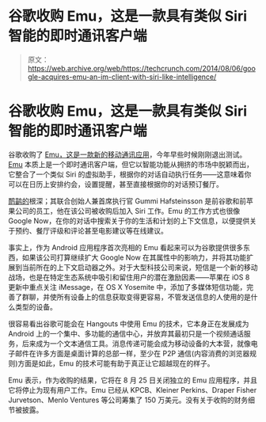 # 谷歌收购 Emu，这是一款具有类似 Siri 智能的即时通讯客户端 

> 原文：<https://web.archive.org/web/https://techcrunch.com/2014/08/06/google-acquires-emu-an-im-client-with-siri-like-intelligence/>

# 谷歌收购 Emu，这是一款具有类似 Siri 智能的即时通讯客户端

谷歌收购了 [Emu，这是一款新的移动通讯应用](https://web.archive.org/web/20230215190824/https://techcrunch.com/2014/04/02/emu-a-smarter-messaging-app-with-a-built-in-assistant-exits-beta/)，今年早些时候刚刚退出测试。 [Emu](https://web.archive.org/web/20230215190824/http://emu.is/) 本质上是一个即时通讯客户端，但它以智能功能从拥挤的市场中脱颖而出，它整合了一个类似 Siri 的虚拟助手，根据你的对话自动执行任务——这意味着你可以在日历上安排约会，设置提醒，甚至直接根据你的对话预订餐厅。

[鸸鹋的](https://web.archive.org/web/20230215190824/http://www.crunchbase.com/organization/emu-chat)根深；其联合创始人兼首席执行官 Gummi Hafsteinsson 是前谷歌和前苹果公司的员工，他在该公司被收购后加入 Siri 工作。Emu 的工作方式也很像 Google Now，在你的对话中搜索关于你的生活和计划的上下文信息，以便提供关于预约、餐厅评级和评论甚至电影建议等在线建议。

事实上，作为 Android 应用程序首次亮相的 Emu 看起来可以为谷歌提供很多东西，如果该公司打算继续扩大 Google Now 在其属性中的影响力，并将其功能扩展到当前所在的上下文启动器之外。对于大型科技公司来说，短信是一个新的移动战场，也是在特定生态系统中吸引和留住用户的潜在激励因素——苹果在 iOS 8 更新中重点关注 iMessage，在 OS X Yosemite 中，添加了多媒体短信功能，完善了群聊，并使所有设备上的信息获取变得更容易，不管发送信息的人使用的是什么类型的设备。

很容易看出谷歌可能会在 Hangouts 中使用 Emu 的技术，它本身正在发展成为 Android 上的一个集中、多功能的通信中心，并放弃其最初只是一个视频通话服务，后来成为一个文本通信工具。消息传递可能会成为移动设备的大本营，就像电子邮件在许多方面是桌面计算的总部一样，至少在 P2P 通信(内容消费的浏览器规则)方面是如此，Emu 的技术可能有助于真正让它超越现在的样子。

Emu 表示，作为收购的结果，它将在 8 月 25 日关闭独立的 Emu 应用程序，并且它将停止为现有用户工作。Emu 已经从 KPCB、Kleiner Perkins、Draper Fisher Jurvetson、Menlo Ventures 等公司筹集了 150 万美元。没有关于收购的财务细节被披露。